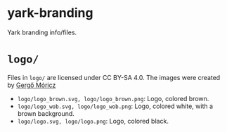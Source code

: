 # yark-branding
Yark branding info/files.

# `logo/`
Files in `logo/` are licensed under CC BY-SA 4.0. The images were created by [Gergő Móricz](https://github.com/mogery)

 * `logo/logo_brown.svg, logo/logo_brown.png`: Logo, colored brown.
 * `logo/logo_wob.svg, logo/logo_wob.png`: Logo, colored white, with a brown background.
 * `logo/logo.svg, logo/logo.png`: Logo, colored black.